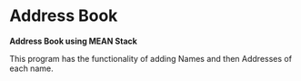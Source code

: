 # Address Book
**Address Book using MEAN Stack**

This program has the functionality of adding Names and then Addresses of each name.
